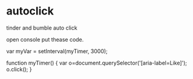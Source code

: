 # autoclick
tinder and bumble auto click 

open console put thease code.


var myVar = setInterval(myTimer, 3000);

function myTimer() {
var o=document.querySelector('[aria-label=Like]');
o.click();
}
